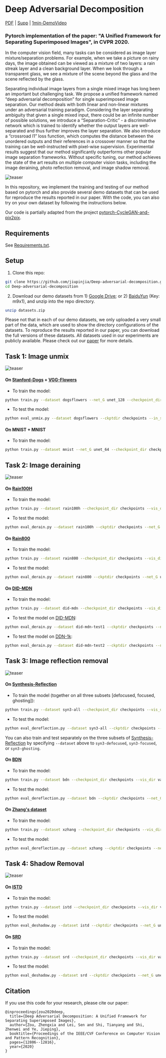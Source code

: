 # Deep Adversarial Decomposition 

[PDF](<https://openaccess.thecvf.com/content_CVPR_2020/papers/Zou_Deep_Adversarial_Decomposition_A_Unified_Framework_for_Separating_Superimposed_Images_CVPR_2020_paper.pdf>) | [Supp](<https://openaccess.thecvf.com/content_CVPR_2020/supplemental/Zou_Deep_Adversarial_Decomposition_CVPR_2020_supplemental.pdf>) | [1min-DemoVideo](<http://www-personal.umich.edu/~zzhengxi/zzx_gallery/5946-1min.mp4>) 

### Pytorch implementation of the paper: "A Unified Framework for Separating Superimposed Images", in CVPR 2020.

In the computer vision field, many tasks can be considered as image layer mixture/separation problems. For example, when we take a picture on rainy days, the image obtained can be viewed as a mixture of two layers: a rain streak layer and a clean background layer. When we look through a transparent glass, we see a mixture of the scene beyond the glass and the scene reflected by the glass.

Separating individual image layers from a single mixed image has long been an important but challenging task. We propose a unified framework named “deep adversarial decomposition” for single superimposed image separation. Our method deals with both linear and non-linear mixtures under an adversarial training paradigm. Considering the layer separating ambiguity that given a single mixed input, there could be an infinite number of possible solutions, we introduce a “Separation-Critic” - a discriminative network which is trained to identify whether the output layers are well-separated and thus further improves the layer separation. We also introduce a “crossroad l1” loss function, which computes the distance between the unordered outputs and their references in a crossover manner so that the training can be well-instructed with pixel-wise supervision. Experimental results suggest that our method significantly outperforms other popular image separation frameworks. Without specific tuning, our method achieves the state of the art results on multiple computer vision tasks, including the image deraining, photo reflection removal, and image shadow removal. 

![teaser](fig/teaser.jpg)

In this repository, we implement the training and testing of our method based on pytorch and also provide several demo datasets that can be used for reproduce the results reported in our paper. With the code, you can also try on your own dataset by following the instructions below.

Our code is partially adapted from the project [pytorch-CycleGAN-and-pix2pix](https://github.com/junyanz/pytorch-CycleGAN-and-pix2pix).



## Requirements

See [Requirements.txt](requirements.txt).



## Setup

1. Clone this repo:

```bash
git clone https://github.com/jiupinjia/Deep-adversarial-decomposition.git 
cd Deep-adversarial-decomposition
```

2. Download our demo datasets from 1) [Google Drive](https://drive.google.com/file/d/1KZqtGCBfECyaY0Oy0MJ7fmZVBZjM4cLA/view?usp=sharing); or 2) [BaiduYun](https://pan.baidu.com/s/1NffJjxQEo_BcjAv4nj4rQw) (Key: m9x1), and unzip into the repo directory.

```bash
unzip datasets.zip
```

   Please not that in each of our demo datasets, we only uploaded a very small part of the data, which are used to show the directory configurations of the datasets. To reproduce the results reported in our paper, you can download the full versions of these datasets. All datasets used in our experiments are publicly available. Please check out our [paper](https://openaccess.thecvf.com/content_CVPR_2020/papers/Zou_Deep_Adversarial_Decomposition_A_Unified_Framework_for_Separating_Superimposed_Images_CVPR_2020_paper.pdf) for more details.

   


## Task 1: Image unmix

![teaser](fig/unmix.jpg)


#### On [Stanford-Dogs](https://people.csail.mit.edu/khosla/papers/fgvc2011.pdf) + [VGG-Flowers](http://www.robots.ox.ac.uk/~men/papers/nilsback_cvpr06.pdf)

- To train the model:

```bash
python train.py --dataset dogsflowers --net_G unet_128 --checkpoint_dir checkpoints --vis_dir val_out --max_num_epochs 200 --batch_size 2 --enable_d1d2 --enable_d3 --enable_synfake --output_auto_enhance
```

- To test the model:

```bash
python eval_unmix.py --dataset dogsflowers --ckptdir checkpoints --in_size 128 --net_G unet_128 --save_output
```

#### On MNIST + MNIST

- To train the model:

```bash
python train.py --dataset mnist --net_G unet_64 --checkpoint_dir checkpoints --vis_dir val_out --max_num_epochs 200 --batch_size 2 --enable_d1d2 --enable_d3 --enable_synfake --output_auto_enhance
```



## Task 2: Image deraining

![teaser](fig/derain.jpg)

#### On [Rain100H](https://arxiv.org/abs/1609.07769) 

- To train the model:

```bash
python train.py --dataset rain100h --checkpoint_dir checkpoints --vis_dir val_out --max_num_epochs 200 --batch_size 2 --enable_d1d2 --enable_d3 --enable_synfake --net_G unet_512 --pixel_loss pixel_loss --metric psnr_gt1
```

- To test the model:

```bash
python eval_derain.py --dataset rain100h --ckptdir checkpoints --net_G unet_512 --in_size 512 --save_output
```

#### On [Rain800](https://arxiv.org/abs/1701.05957) 

- To train the model:

```bash
python train.py --dataset rain800 --checkpoint_dir checkpoints --vis_dir val_out --max_num_epochs 200 --batch_size 2 --enable_d1d2 --enable_d3 --enable_synfake --net_G unet_512 --pixel_loss pixel_loss --metric psnr_gt1
```

- To test the model:

```bash
python eval_derain.py --dataset rain800 --ckptdir checkpoints --net_G unet_512 --in_size 512 --save_output
```

#### On [DID-MDN](https://openaccess.thecvf.com/content_cvpr_2018/papers/Zhang_Density-Aware_Single_Image_CVPR_2018_paper.pdf) 

- To train the model:

```bash
python train.py --dataset did-mdn --checkpoint_dir checkpoints --vis_dir val_out --max_num_epochs 200 --batch_size 2 --enable_d1d2 --enable_d3 --enable_synfake --net_G unet_512 --pixel_loss pixel_loss --metric psnr_gt1
```

- To test the model on [DID-MDN](https://openaccess.thecvf.com/content_cvpr_2018/papers/Zhang_Density-Aware_Single_Image_CVPR_2018_paper.pdf):

```bash
python eval_derain.py --dataset did-mdn-test1 --ckptdir checkpoints --net_G unet_512 --save_output
```

- To test the model on [DDN-1k](https://openaccess.thecvf.com/content_cvpr_2018/papers/Zhang_Density-Aware_Single_Image_CVPR_2018_paper.pdf):

```bash
python eval_derain.py --dataset did-mdn-test2 --ckptdir checkpoints --net_G unet_512 --in_size 512 --save_output
```



## Task 3: Image reflection removal

![teaser](fig/dereflection.jpg)

#### On [Synthesis-Reflection](https://openaccess.thecvf.com/content_CVPR_2019/papers/Wen_Single_Image_Reflection_Removal_Beyond_Linearity_CVPR_2019_paper.pdf) 

- To train the model (together on all three subsets [defocused, focused, ghosting]):

```bash
python train.py --dataset syn3-all --checkpoint_dir checkpoints --vis_dir val_out --max_num_epochs 200 --batch_size 2 --enable_d1d2 --enable_d3 --enable_synfake --net_G unet_512 --pixel_loss pixel_loss --metric psnr_gt1
```

- To test the model:

```bash
python eval_dereflection.py --dataset syn3-all --ckptdir checkpoints --net_G unet_512 --in_size 512 --save_output
```

   You can also train and test separately on the three subsets of [Synthesis-Reflection](https://openaccess.thecvf.com/content_CVPR_2019/papers/Wen_Single_Image_Reflection_Removal_Beyond_Linearity_CVPR_2019_paper.pdf) by specifying `--dataset` above to `syn3-defocused`, `syn3-focused`, or `syn3-ghosting`. 

#### On [BDN](https://openaccess.thecvf.com/content_ECCV_2018/papers/Jie_Yang_Seeing_Deeply_and_ECCV_2018_paper.pdf) 

- To train the model:

```bash
python train.py --dataset bdn --checkpoint_dir checkpoints --vis_dir val_out --max_num_epochs 200 --batch_size 2 --enable_d1d2 --enable_d3 --enable_synfake --net_G unet_256 --pixel_loss pixel_loss --metric psnr_gt1
```

- To test the model:

```bash
python eval_dereflection.py --dataset bdn --ckptdir checkpoints --net_G unet_256 --in_size 256 --save_output
```


#### On [Zhang's dataset](https://openaccess.thecvf.com/content_cvpr_2018/papers/Zhang_Single_Image_Reflection_CVPR_2018_paper.pdf) 

- To train the model:

```bash
python train.py --dataset xzhang --checkpoint_dir checkpoints --vis_dir val_out --max_num_epochs 200 --batch_size 2 --enable_d1d2 --enable_d3 --enable_synfake --net_G unet_512 --pixel_loss pixel_loss --metric psnr_gt1
```

- To test the model:

```bash
python eval_dereflection.py --dataset xzhang --ckptdir checkpoints --net_G unet_512 --in_size 512 --save_output
```



## Task 4: Shadow Removal

![teaser](fig/deshadow.jpg)

#### On [ISTD](https://openaccess.thecvf.com/content_cvpr_2018/papers/Wang_Stacked_Conditional_Generative_CVPR_2018_paper.pdf) 

- To train the model:

```bash
python train.py --dataset istd --checkpoint_dir checkpoints --vis_dir val_out --max_num_epochs 200 --batch_size 2 --enable_d1d2 --enable_d3 --enable_synfake --net_G unet_256 --pixel_loss pixel_loss --metric labrmse_gt1
```

- To test the model:

```bash
python eval_deshadow.py --dataset istd --ckptdir checkpoints --net_G unet_256 --in_size 256 --save_output
```


#### On [SRD](https://openaccess.thecvf.com/content_cvpr_2017/papers/Qu_DeshadowNet_A_Multi-Context_CVPR_2017_paper.pdf) 

- To train the model:

```bash
python train.py --dataset srd --checkpoint_dir checkpoints --vis_dir val_out --max_num_epochs 200 --batch_size 2 --enable_d1d2 --enable_d3 --enable_synfake --net_G unet_512 --pixel_loss pixel_loss --metric labrmse_gt1
```

- To test the model:

```bash
python eval_deshadow.py --dataset srd --ckptdir checkpoints --net_G unet_512 --in_size 512 --save_output
```




## Citation

If you use this code for your research, please cite our paper:

``````
@inproceedings{zou2020deep,
  title={Deep Adversarial Decomposition: A Unified Framework for Separating Superimposed Images},
  author={Zou, Zhengxia and Lei, Sen and Shi, Tianyang and Shi, Zhenwei and Ye, Jieping},
  booktitle={Proceedings of the IEEE/CVF Conference on Computer Vision and Pattern Recognition},
  pages={12806--12816},
  year={2020}
}
``````

